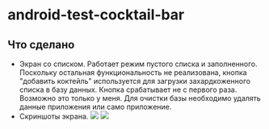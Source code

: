 # android-test-cocktail-bar
## Что сделано
* Экран со списком. Работает режим пустого списка и заполненного. Поскольку остальная функциональность не реализована, кнопка "добавить коктейль" используется для загрузки захардкоженного списка в базу данных.  Кнопка срабатывает не с первого раза. Возможно это только у меня. Для очистки базы необходимо удалять данные приложения или само приложение. 
* Скриншоты экрана.
![](https://user-images.githubusercontent.com/59739589/259238892-07743919-71d5-4ece-88bb-869c4775b5e5.jpg)
![](https://user-images.githubusercontent.com/59739589/259238938-b57faa3c-1d6b-4a50-95a6-77fe1a2cc956.jpg)
